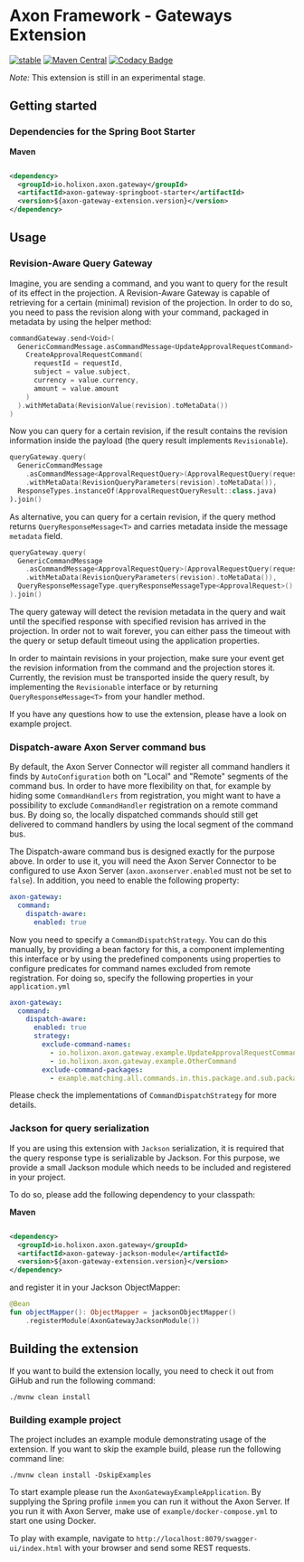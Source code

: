 # Axon Framework - Gateways Extension

[![stable](https://img.shields.io/badge/lifecycle-STABLE-green.svg)](https://github.com/holisticon#open-source-lifecycle)
[![Maven Central](https://maven-badges.herokuapp.com/maven-central/io.holixon.axon.gateway/axon-gateway-extension/badge.svg)](https://maven-badges.herokuapp.com/maven-central/io.holixon.axon.gateway/axon-gateway-extension)
[![Codacy Badge](https://app.codacy.com/project/badge/Grade/6a2c7585fd5742fbbf288c96023a9af8)](https://www.codacy.com/gh/holixon/axon-gateway-extension/dashboard?utm_source=github.com&amp;utm_medium=referral&amp;utm_content=holixon/axon-gateway-extension&amp;utm_campaign=Badge_Grade)

_Note:_ This extension is still in an experimental stage.

## Getting started

### Dependencies for the Spring Boot Starter

**Maven**

```xml

<dependency>
  <groupId>io.holixon.axon.gateway</groupId>
  <artifactId>axon-gateway-springboot-starter</artifactId>
  <version>${axon-gateway-extension.version}</version>
</dependency>
```

## Usage

### Revision-Aware Query Gateway

Imagine, you are sending a command, and you want to query for the result of its effect in the projection.
A Revision-Aware Gateway is capable of retrieving for a certain (minimal) revision of the projection. In
order to do so, you need to pass the revision along with your command, packaged in metadata by using the
helper method:

```kotlin
commandGateway.send<Void>(
  GenericCommandMessage.asCommandMessage<UpdateApprovalRequestCommand>(
    CreateApprovalRequestCommand(
      requestId = requestId,
      subject = value.subject,
      currency = value.currency,
      amount = value.amount
    )
  ).withMetaData(RevisionValue(revision).toMetaData())
)
```

Now you can query for a certain revision, if the result contains the revision information inside the payload
(the query result implements `Revisionable`).

```kotlin
queryGateway.query(
  GenericCommandMessage
    .asCommandMessage<ApprovalRequestQuery>(ApprovalRequestQuery(requestId.trim()))
    .withMetaData(RevisionQueryParameters(revision).toMetaData()),
  ResponseTypes.instanceOf(ApprovalRequestQueryResult::class.java)
).join()
```

As alternative, you can query for a certain revision, if the query method returns `QueryResponseMessage<T>` and carries
metadata inside the message `metadata` field.

```kotlin
queryGateway.query(
  GenericCommandMessage
    .asCommandMessage<ApprovalRequestQuery>(ApprovalRequestQuery(requestId.trim()))
    .withMetaData(RevisionQueryParameters(revision).toMetaData()),
  QueryResponseMessageType.queryResponseMessageType<ApprovalRequest>()
).join()
```

The query gateway will detect the revision metadata in the query and wait until the specified response
with specified revision has arrived in the projection. In order not to wait forever, you can either
pass the timeout with the query or setup default timeout using the application properties.

In order to maintain revisions in your projection, make sure your event get the revision information from
the command and the projection stores it. Currently, the revision must be transported inside the query result,
by implementing the `Revisionable` interface or by returning `QueryResponseMessage<T>` from your handler method.

If you have any questions how to use the extension, please have a look on example project.

### Dispatch-aware Axon Server command bus

By default, the Axon Server Connector will register all command handlers it finds by `AutoConfiguration` both on "Local" and "Remote" 
segments of the command bus. In order to have more flexibility on that, for example by hiding some `CommandHandlers` from registration, 
you might want to have a possibility to exclude `CommandHandler` registration on a remote command bus. By doing so, the locally dispatched 
commands should still get delivered to command handlers by using the local segment of the command bus.

The Dispatch-aware command bus is designed exactly for the purpose above. In order to use it, you will need the Axon Server Connector 
to be configured to use Axon Server (`axon.axonserver.enabled` must not be set to `false`). In addition, you need to enable the following 
property:

```yaml
axon-gateway:
  command:
    dispatch-aware:
      enabled: true
```

Now you need to specify a `CommandDispatchStrategy`. You can do this manually, by providing a bean factory for this, a component 
implementing this interface or by using the predefined components using properties to configure predicates for command names excluded from 
remote registration. For doing so, specify the following properties in your `application.yml` 

```yaml
axon-gateway:
  command:
    dispatch-aware:
      enabled: true
      strategy:
        exclude-command-names:
          - io.holixon.axon.gateway.example.UpdateApprovalRequestCommand
          - io.holixon.axon.gateway.example.OtherCommand
        exclude-command-packages:
          - example.matching.all.commands.in.this.package.and.sub.packages
```
Please check the implementations of `CommandDispatchStrategy` for more details.

### Jackson for query serialization

If you are using this extension with `Jackson` serialization, it is required that the query response type is
serializable by Jackson. For this purpose, we provide a small Jackson module which needs to be included and registered in your project.

To do so, please add the following dependency to your classpath:

**Maven**

```xml

<dependency>
  <groupId>io.holixon.axon.gateway</groupId>
  <artifactId>axon-gateway-jackson-module</artifactId>
  <version>${axon-gateway-extension.version}</version>
</dependency>
```
and register it in your Jackson ObjectMapper:

```kotlin
@Bean
fun objectMapper(): ObjectMapper = jacksonObjectMapper()
    .registerModule(AxonGatewayJacksonModule())
```


## Building the extension

If you want to build the extension locally, you need to check it out from GiHub and run the following command:

```shell script
./mvnw clean install
``` 

### Building example project

The project includes an example module demonstrating usage of the extension. If you want to skip the example
build, please run the following command line:

```shell script
./mvnw clean install -DskipExamples
```

To start example please run the `AxonGatewayExampleApplication`. By supplying the Spring profile `inmem` you can run it without the
Axon Server. If you run it with Axon Server, make use of `example/docker-compose.yml` to start one using Docker.

To play with example, navigate to `http://localhost:8079/swagger-ui/index.html` with your browser and send some REST requests.
